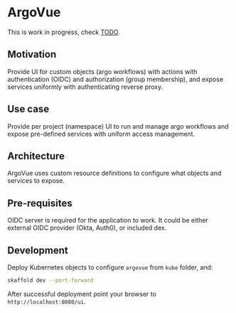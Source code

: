 # ArgoVue

This is work in progress, check [TODO](TODO.md).

## Motivation

Provide UI for custom objects (argo workflows) with actions with authentication (OIDC) and authorization (group membership),
and expose services uniformly with authenticating reverse proxy.

## Use case

Provide per project (namespace) UI to run and manage argo workflows and expose pre-defined services with uniform access management.

## Architecture

ArgoVue uses custom resource definitions to configure what objects and services to expose.

## Pre-requisites

OIDC server is required for the application to work. It could be either external OIDC provider (Okta, Auth0), or included
dex.

## Development

Deploy Kubernetes objects to configure `argovue` from `kube` folder, and:

```sh
skaffold dev --port-forward
```

After successful deployment point your browser to `http://localhost:8080/ui`.
